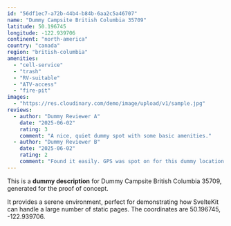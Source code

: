 ```yaml
---
id: "56df1ec7-a72b-44b4-b84b-6aa2c5a46707"
name: "Dummy Campsite British Columbia 35709"
latitude: 50.196745
longitude: -122.939706
continent: "north-america"
country: "canada"
region: "british-columbia"
amenities:
  - "cell-service"
  - "trash"
  - "RV-suitable"
  - "ATV-access"
  - "fire-pit"
images:
  - "https://res.cloudinary.com/demo/image/upload/v1/sample.jpg"
reviews:
  - author: "Dummy Reviewer A"
    date: "2025-06-02"
    rating: 3
    comment: "A nice, quiet dummy spot with some basic amenities."
  - author: "Dummy Reviewer B"
    date: "2025-06-02"
    rating: 2
    comment: "Found it easily. GPS was spot on for this dummy location."
---
```


This is a **dummy description** for Dummy Campsite British Columbia 35709, generated for the proof of concept.

It provides a serene environment, perfect for demonstrating how SvelteKit can handle a large number of static pages. The coordinates are 50.196745, -122.939706.
